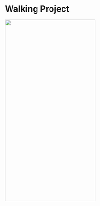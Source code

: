 # Walking Project


<img src="https://user-images.githubusercontent.com/100291684/164958582-c0af5837-aea6-4064-853d-a7adb0efaed3.jpeg" width="300" height="600" /> 
